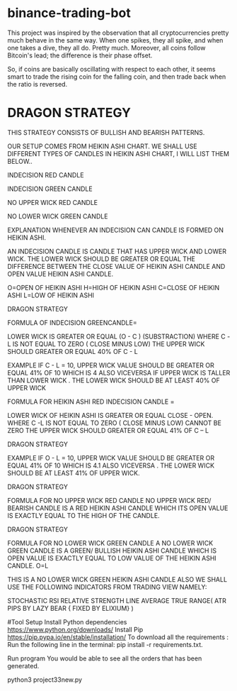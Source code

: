 # binance-trading-bot

This project was inspired by the observation that all cryptocurrencies pretty much behave in the same way. When one spikes, they all spike, and when one takes a dive, they all do. Pretty much. Moreover, all coins follow Bitcoin's lead; the difference is their phase offset.

So, if coins are basically oscillating with respect to each other, it seems smart to trade the rising coin for the falling coin, and then trade back when the ratio is reversed.





# DRAGON STRATEGY

THIS STRATEGY CONSISTS OF BULLISH AND BEARISH PATTERNS.

OUR SETUP COMES FROM HEIKIN ASHI CHART.
WE SHALL USE DIFFERENT TYPES OF CANDLES IN HEIKIN ASHI CHART, I WILL LIST THEM BELOW..

INDECISION RED CANDLE

INDECISION GREEN CANDLE

NO UPPER WICK RED CANDLE

NO LOWER WICK GREEN CANDLE

EXPLANATION
WHENEVER AN INDECISION CAN CANDLE IS FORMED ON HEIKIN ASHI.

AN INDECISION CANDLE IS CANDLE THAT HAS UPPER WICK AND LOWER WICK. THE LOWER WICK SHOULD BE GREATER OR EQUAL THE DIFFERENCE BETWEEN THE CLOSE VALUE OF HEIKIN ASHI CANDLE AND OPEN VALUE HEIKIN ASHI CANDLE.

O=OPEN OF HEIKIN ASHI H=HIGH OF HEIKIN ASHI C=CLOSE OF HEIKIN ASHI L=LOW OF HEIKIN ASHI

DRAGON STRATEGY

FORMULA OF INDECISION GREENCANDLE=

LOWER WICK IS GREATER OR EQUAL (O - C ) (SUBSTRACTION) WHERE C -L IS NOT EQUAL TO ZERO ( CLOSE MINUS LOW) THE UPPER WICK SHOULD GREATER OR EQUAL 40% OF C - L

EXAMPLE
IF C - L = 10, UPPER WICK VALUE SHOULD BE GREATER OR EQUAL 41% OF 10 WHICH IS 4 ALSO VICEVERSA IF UPPER WICK IS TALLER THAN LOWER WICK . THE LOWER WICK SHOULD BE AT LEAST 40% OF UPPER WICK

FORMULA FOR HEIKIN ASHI RED INDECISION CANDLE =

LOWER WICK OF HEIKIN ASHI IS GREATER OR EQUAL CLOSE - OPEN. WHERE C -L IS NOT EQUAL TO ZERO ( CLOSE MINUS LOW) CANNOT BE ZERO
THE UPPER WICK SHOULD GREATER OR EQUAL 41% OF C – L

DRAGON STRATEGY

EXAMPLE
IF O - L = 10, UPPER WICK VALUE SHOULD BE GREATER OR EQUAL 41% OF
10 WHICH IS 4.1 ALSO VICEVERSA . THE LOWER WICK SHOULD BE AT LEAST 41% OF UPPER WICK.

DRAGON STRATEGY

FORMULA FOR NO UPPER WICK RED CANDLE
NO UPPER WICK RED/ BEARISH CANDLE IS A RED HEIKIN ASHI CANDLE WHICH ITS OPEN VALUE IS EXACTLY EQUAL TO THE HIGH OF THE CANDLE.

DRAGON STRATEGY

FORMULA FOR NO LOWER WICK GREEN CANDLE
A NO LOWER WICK GREEN CANDLE IS A GREEN/ BULLISH HEIKIN ASHI CANDLE WHICH IS OPEN VALUE IS EXACTLY EQUAL TO LOW VALUE OF THE HEIKIN ASHI CANDLE. O=L

THIS IS A NO LOWER WICK GREEN HEIKIN ASHI CANDLE ALSO WE SHALL USE THE FOLLOWING INDICATORS FROM TRADING VIEW NAMELY:

STOCHASTIC RSI
RELATIVE STRENGTH LINE
AVERAGE TRUE RANGE( ATR PIPS BY LAZY BEAR { FIXED BY ELIXIUM} )


#Tool Setup
Install Python dependencies
https://www.python.org/downloads/
Install Pip
https://pip.pypa.io/en/stable/installation/
To download all the requirements :
Run the following line in the terminal: pip install -r requirements.txt.

Run program
You would be able to see all the orders that has been generated.

python3 project33new.py
